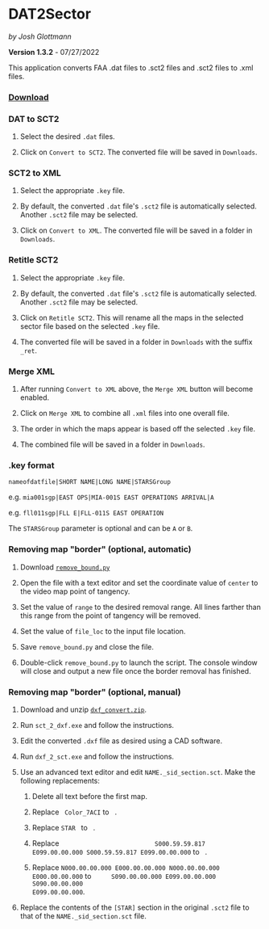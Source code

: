 # DAT2Sector
_by Josh Glottmann_

**Version 1.3.2** - 07/27/2022

This application converts FAA .dat files to .sct2 files and .sct2 files to .xml files.

### __[Download](https://github.com/glott/DAT2Sector/blob/master/DAT2Sector.jar?raw=true)__

### DAT to SCT2

  1) Select the desired `.dat` files.

  2) Click on `Convert to SCT2`. The converted file will be saved in `Downloads`.

### SCT2 to XML

  1) Select the appropriate `.key` file.

  2) By default, the converted `.dat` file's `.sct2` file is automatically selected. Another `.sct2` file may be selected. 

  3) Click on `Convert to XML`. The converted file will be saved in a folder in `Downloads`.

### Retitle SCT2

  1) Select the appropriate `.key` file.

  2) By default, the converted `.dat` file's `.sct2` file is automatically selected. Another `.sct2` file may be selected.

  3) Click on `Retitle SCT2`. This will rename all the maps in the selected sector file based on the selected `.key` file.

  4) The converted file will be saved in a folder in `Downloads` with the suffix `_ret`.

### Merge XML

  1) After running `Convert to XML` above, the `Merge XML` button will become enabled.

  2) Click on `Merge XML` to combine all `.xml` files into one overall file. 

  3) The order in which the maps appear is based off the selected `.key` file.

  4) The combined file will be saved in a folder in `Downloads`.

### .key format

  ``nameofdatfile|SHORT NAME|LONG NAME|STARSGroup``

  e.g. ``mia001sgp|EAST OPS|MIA-001S EAST OPERATIONS ARRIVAL|A``

  e.g. ``fll011sgp|FLL E|FLL-011S EAST OPERATION``

  The `STARSGroup` parameter is optional and can be `A` or `B`.

### Removing map "border" (optional, automatic)

  1) Download [`remove_bound.py`](https://raw.githubusercontent.com/glott/DAT2Sector/master/remove_bound.py)

  2) Open the file with a text editor and set the coordinate value of `center` to the video map point of tangency. 

  3) Set the value of `range` to the desired removal range. All lines farther than this range from the point of tangency will be removed.

  4) Set the value of `file_loc` to the input file location.

  5) Save `remove_bound.py` and close the file.

  6) Double-click `remove_bound.py` to launch the script. The console window will close and output a new file once the border removal has finished. 

### Removing map "border" (optional, manual)

  1) Download and unzip [`dxf_convert.zip`](http://nav.vatsim-germany.org/files/library/public/dxf_convert.zip).

  2) Run `sct_2_dxf.exe` and follow the instructions.

  3) Edit the converted `.dxf` file as desired using a CAD software.

  4) Run `dxf_2_sct.exe` and follow the instructions.

  5) Use an advanced text editor and edit `NAME._sid_section.sct`. Make the following replacements: 

     1) Delete all text before the first map.

     2) Replace <code>&nbsp;Color_7ACI</code> to <code>&nbsp;</code>.

     3) Replace <code>STAR&nbsp;</code> to <code>&nbsp;</code>.

     4) Replace <code>&nbsp;&nbsp;&nbsp;&nbsp;&nbsp;&nbsp;&nbsp;&nbsp;&nbsp;&nbsp;&nbsp;&nbsp;&nbsp;&nbsp;&nbsp;&nbsp;&nbsp;&nbsp;&nbsp;&nbsp;&nbsp;&nbsp;&nbsp;&nbsp;&nbsp;&nbsp;S000.59.59.817 E099.00.00.000 S000.59.59.817 E099.00.00.000</code> to <code>&nbsp;</code>.

     5) Replace `N000.00.00.000 E000.00.00.000 N000.00.00.000 E000.00.00.000` to <code>&nbsp;&nbsp;&nbsp;&nbsp;&nbsp;S090.00.00.000 E099.00.00.000 S090.00.00.000 E099.00.00.000</code>.

  6) Replace the contents of the `[STAR]` section in the original `.sct2` file to that of the `NAME._sid_section.sct` file.